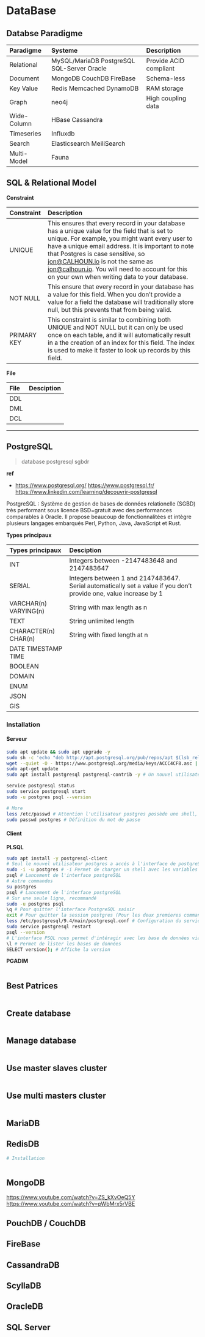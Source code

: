 # DataBase

## Databse Paradigme

|Paradigme|Systeme|Description|
|:--|:--|:--|
|Relational|MySQL/MariaDB PostgreSQL SQL-Server Oracle| Provide ACID compliant|
|Document|MongoDB CouchDB FireBase|Schema-less|
|Key Value|Redis Memcached DynamoDB|RAM storage|
|Graph|neo4j|High coupling data|
|Wide-Column|HBase Cassandra||
|Timeseries|Influxdb||
|Search|Elasticsearch MeiliSearch||
|Multi-Model|Fauna||


## SQL & Relational Model

**Constraint**

|Constraint| Description|
|:--|:--|
|UNIQUE|This ensures that every record in your database has a unique value for the field that is set to unique. For example, you might want every user to have a unique email address. It is important to note that Postgres is case sensitive, so jon@CALHOUN.io is not the same as jon@calhoun.io. You will need to account for this on your own when writing data to your database.|
|NOT NULL|This ensure that every record in your database has a value for this field. When you don’t provide a value for a field the database will traditionally store null, but this prevents that from being valid.|
|PRIMARY KEY|This constraint is similar to combining both UNIQUE and NOT NULL but it can only be used once on each table, and it will automatically result in a the creation of an index for this field. The index is used to make it faster to look up records by this field.|

**File**

|File|Desciption|
|:--|:--|
|DDL||
|DML||
|DCL||

---
## PostgreSQL
> database postgresql sgbdr

**ref**
* https://www.postgresql.org/ https://www.postgresql.fr/ https://www.linkedin.com/learning/decouvrir-postgresql

PostgreSQL : Système de gestion de bases de données relationelle (SGBD) très performant sous licence BSD=gratuit avec des performances comparables à Oracle. Il propose beaucoup de fonctionnalitées et intègre plusieurs langages embarqués Perl, Python, Java, JavaScript et Rust.

**Types principaux**

|Types principaux|Desciption|
|:--|:--|
|INT|Integers between -2147483648 and 2147483647|
|SERIAL|Integers between 1 and 2147483647. Serial automatically set a value if you don’t provide one, value increase by 1|
|VARCHAR(n) VARYING(n)|String with max length as n|
|TEXT|String unlimited length|
|CHARACTER(n) CHAR(n)|String with fixed length at n|
|DATE TIMESTAMP TIME||
|BOOLEAN||
|DOMAIN||
|ENUM||
|JSON||
|GIS||

### Installation

#### Serveur
```bash
sudo apt update && sudo apt upgrade -y
sudo sh -c 'echo "deb http://apt.postgresql.org/pub/repos/apt $(lsb_release -cs)-pgdg main" > /etc/apt/sources.list.d/pgdg.list'
wget --quiet -O - https://www.postgresql.org/media/keys/ACCC4CF8.asc | sudo apt-key add -
sudo apt-get update
sudo apt install postgresql postgresql-contrib -y # Un nouvel utilisateur est crée pendant l'installation

service postgresql status
sudo service postgresql start
sudo -u postgres psql --version

# More
less /etc/passwd # Attention l'utilisateur postgres possède une shell, il faut le sécuriser
sudo passwd postgres # Définition du mot de passe
```

#### Client
**PLSQL**
```bash
sudo apt install -y postgresql-client
# Seul le nouvel utilisateur postgres a accés à l'interface de postgreSQL, pour ce connecter à l'interface il faut saisir une des commandes suivantes 
sudo -i -u postgres # -i Permet de charger un shell avec les variables spécifiques a l'utilisateur, $HOME, fichiers .profile et .login au users spécifié par l'option -u
psql # Lancement de l'interface postgreSQL 
# Autre commandes
su postgres
psql # Lancement de l'interface postgreSQL
# Sur une seule ligne, recommandé
sudo -u postgres psql
\q # Pour quitter l'interface PostgreSQL saisir
exit # Pour quitter la session postgres (Pour les deux premieres commandes uniquement)
less /etc/postgresql/9.4/main/postgresql.conf # Configuration du service
sudo service postgresql restart
psql --version
# L'interface PSQL nous permet d'intéragir avec les base de données via des requêtes SQL et le paramètrage de postgreSQL, un utilitaire nommé PgAdmin4 fait la même chose mais depuis l'interface graphique d'un navigateur web
\l # Permet de lister les bases de données
SELECT version(); # Affiche la version
```

**PGADIM**
```bash

```

## Best Patrices
```bash

```


## Create database
```bash

```

## Manage database
```bash

```


## Use master slaves cluster

```bash

```

## Use multi masters cluster

```bash

```


## MariaDB

## RedisDB

```bash
# Installation


```

```js
```


## MongoDB
https://www.youtube.com/watch?v=ZS_kXvOeQ5Y
https://www.youtube.com/watch?v=pWbMrx5rVBE

## PouchDB / CouchDB

## FireBase

## CassandraDB

## ScyllaDB

## OracleDB

## SQL Server
